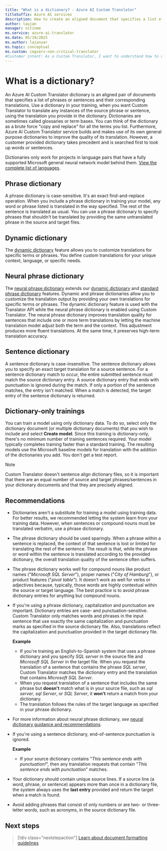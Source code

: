 ```yaml
---
title: "What is a dictionary? - Azure AI Custom Translator"
titleSuffix: Azure AI services
description: How to create an aligned document that specifies a list of phrases or sentences (and their translations) that you always want Microsoft Translator to translate the same way. Dictionaries are sometimes also called glossaries or term bases.
author: laujan
manager: nitinme
ms.service: azure-ai-translator
ms.date: 05/19/2025
ms.author: lajanuar
ms.topic: conceptual
ms.custom: cogserv-non-critical-translator
#Customer intent: As a Custom Translator, I want to understand how to use a dictionary to build a custom translation model.
---
```


# What is a dictionary?

An Azure AI Custom Translator dictionary is an aligned pair of documents that specifies a list of phrases or sentences and their corresponding translations. Use a dictionary in your training, when you want Custom Translator to translate any instances of the source phrase or sentence, using the translation you provide in the dictionary. Dictionaries are sometimes called glossaries or term bases. You can think of the dictionary as a brute force "copy and replace" for all the terms you list. Furthermore, Azure AI Custom Translator service builds and makes use of its own general purpose dictionaries to improve the quality of its translation. However, a customer provided dictionary takes precedent and is searched first to look up words or sentences.

Dictionaries only work for projects in language pairs that have a fully supported Microsoft general neural network model behind them. [View the complete list of languages](../../language-support.md).

## Phrase dictionary

A phrase dictionary is case-sensitive. It's an exact find-and-replace operation. When you include a phrase dictionary in training your model, any word or phrase listed is translated in the way specified. The rest of the sentence is translated as usual. You can use a phrase dictionary to specify phrases that shouldn't be translated by providing the same untranslated phrase in the source and target files.

## Dynamic dictionary

The [dynamic dictionary](../../dynamic-dictionary.md) feature allows you to customize translations for specific terms or phrases. You define custom translations for your unique context, language, or specific needs.

## Neural phrase dictionary

The [neural phrase dictionary](../../neural-dictionary.md) extends our [dynamic dictionary](#dynamic-dictionary) and [standard phrase dictionary](#phrase-dictionary) features. Dynamic and phrase dictionaries allow you to customize the translation output by providing your own translations for specific terms or phrases. The dynamic dictionary feature is used with the Translator API while the neural phrase dictionary is enabled using Custom Translator. The neural phrase dictionary improves translation quality for sentences that include one or more term translations by letting the machine translation model adjust both the term and the context. This adjustment produces more fluent translations. At the same time, it preserves high-term translation accuracy.

## Sentence dictionary

A sentence dictionary is case-insensitive. The sentence dictionary allows you to specify an exact target translation for a source sentence. For a sentence dictionary match to occur, the entire submitted sentence must match the source dictionary entry. A source dictionary entry that ends with punctuation is ignored during the match. If only a portion of the sentence matches, the entry isn't matched. When a match is detected, the target entry of the sentence dictionary is returned.

## Dictionary-only trainings

You can train a model using only dictionary data. To do so, select only the dictionary document (or multiple dictionary documents) that you wish to include and select **Create model**. Since this training is dictionary-only, there's no minimum number of training sentences required. Your model typically completes training faster than a standard training. The resulting models use the Microsoft baseline models for translation with the addition of the dictionaries you add. You don't get a test report.

>[!Note]
>Custom Translator doesn't sentence align dictionary files, so it is important that there are an equal number of source and target phrases/sentences in your dictionary documents and that they are precisely aligned.

## Recommendations

- Dictionaries aren't a substitute for training a model using training data. For better results, we recommended letting the system learn from your training data. However, when sentences or compound nouns must be translated verbatim, use a phrase dictionary.

- The phrase dictionary should be used sparingly. When a phrase within a sentence is replaced, the context of that sentence is lost or limited for translating the rest of the sentence. The result is that, while the phrase or word within the sentence is translated according to the provided dictionary, the overall translation quality of the sentence often suffers.

- The phrase dictionary works well for compound nouns like product names ("_Microsoft SQL Server_"), proper names ("_City of Hamburg_"), or product features ("_pivot table_"). It doesn't work as well for verbs or adjectives because, typically, those words are highly contextual within the source or target language. The best practice is to avoid phrase dictionary entries for anything but compound nouns.

- If you're using a phrase dictionary, capitalization and punctuation are important. Dictionary entries are case- and punctuation-sensitive. Custom Translator only matches words and phrases in the input sentence that use exactly the same capitalization and punctuation marks as specified in the source dictionary file. Also, translations reflect the capitalization and punctuation provided in the target dictionary file.

  **Example**

  - If you're training an English-to-Spanish system that uses a phrase dictionary and you specify _SQL server_ in the source file and _Microsoft SQL Server_ in the target file. When you request the translation of a sentence that contains the phrase _SQL server_, Custom Translator matches the dictionary entry and the translation that contains _Microsoft SQL Server_.
  - When you request translation of a sentence that includes the same phrase but **doesn't** match what is in your source file, such as _sql server_, _sql Server_, or _SQL Server_, it **won't** return a match from your dictionary.
  - The translation follows the rules of the target language as specified in your phrase dictionary.

- For more information about neural phrase dictionary, _see_ [neural dictionary guidance and recommendations](../../neural-dictionary.md#guidance-and-recommendations).

- If you're using a sentence dictionary, end-of-sentence punctuation is ignored.

  **Example**

  - If your source dictionary contains "_This sentence ends with punctuation!_", then any translation requests that contain "_This sentence ends with punctuation_" matches.

- Your dictionary should contain unique source lines. If a source line (a word, phrase, or sentence) appears more than once in a dictionary file, the system always uses the **last entry** provided and return the target when a match is found.

- Avoid adding phrases that consist of only numbers or are two- or three-letter words, such as acronyms, in the source dictionary file.

## Next steps

> [!div class="nextstepaction"]
> [Learn about document formatting guidelines](document-formats-naming-convention.md)
